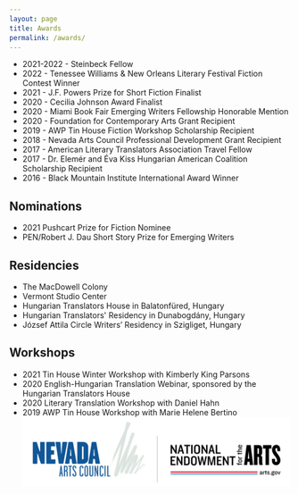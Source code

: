 ```yaml
---
layout: page
title: Awards
permalink: /awards/
---
```


- 2021-2022 - Steinbeck Fellow
- 2022 - Tenessee Williams & New Orleans Literary Festival Fiction Contest Winner
- 2021 - J.F. Powers Prize for Short Fiction Finalist
- 2020 - Cecilia Johnson Award Finalist
- 2020 - Miami Book Fair Emerging Writers Fellowship Honorable Mention
- 2020 - Foundation for Contemporary Arts Grant Recipient
- 2019 - AWP Tin House Fiction Workshop Scholarship Recipient
- 2018 - Nevada Arts Council Professional Development Grant Recipient
- 2017 - American Literary Translators Association Travel Fellow
- 2017 - Dr. Elemér and Éva Kiss Hungarian American Coalition Scholarship Recipient
- 2016 - Black Mountain Institute International Award Winner

## Nominations

- 2021 Pushcart Prize for Fiction Nominee
- PEN/Robert J. Dau Short Story Prize for Emerging Writers

## Residencies

- The MacDowell Colony
- Vermont Studio Center
- Hungarian Translators House in Balatonfüred, Hungary
- Hungarian Translators' Residency in Dunabogdány, Hungary
- József Attila Circle Writers’ Residency in Szigliget, Hungary

## Workshops
- 2021 Tin House Winter Workshop with Kimberly King Parsons
- 2020 English-Hungarian Translation Webinar, sponsored by the Hungarian Translators House
- 2020 Literary Translation Workshop with Daniel Hahn 
- 2019 AWP Tin House Workshop with Marie Helene Bertino
![Nevada Arts Council](/assets/img/NAC_NEA_Lockup_Horizontal_300dpi-1080x283.jpeg)
